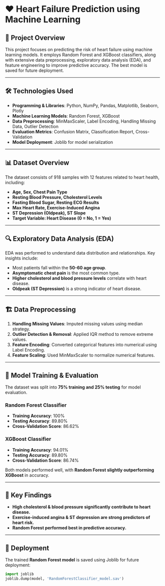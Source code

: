 # ❤️ Heart Failure Prediction using Machine Learning

## 📌 Project Overview
This project focuses on predicting the risk of heart failure using machine learning models. It employs Random Forest and XGBoost classifiers, along with extensive data preprocessing, exploratory data analysis (EDA), and feature engineering to improve predictive accuracy. The best model is saved for future deployment.

---

## 🛠️ Technologies Used
- **Programming & Libraries**: Python, NumPy, Pandas, Matplotlib, Seaborn, Plotly
- **Machine Learning Models**: Random Forest, XGBoost
- **Data Preprocessing**: MinMaxScaler, Label Encoding, Handling Missing Data, Outlier Detection
- **Evaluation Metrics**: Confusion Matrix, Classification Report, Cross-Validation
- **Model Deployment**: Joblib for model serialization

---

## 📊 Dataset Overview
The dataset consists of 918 samples with 12 features related to heart health, including:
- **Age, Sex, Chest Pain Type**
- **Resting Blood Pressure, Cholesterol Levels**
- **Fasting Blood Sugar, Resting ECG Results**
- **Max Heart Rate, Exercise-Induced Angina**
- **ST Depression (Oldpeak), ST Slope**
- **Target Variable: Heart Disease (0 = No, 1 = Yes)**

---

## 🔍 Exploratory Data Analysis (EDA)
EDA was performed to understand data distribution and relationships. Key insights include:
- Most patients fall within the **50-60 age group**.
- **Asymptomatic chest pain** is the most common type.
- **Higher cholesterol and blood pressure levels** correlate with heart disease.
- **Oldpeak (ST Depression)** is a strong indicator of heart disease.

---

## 🏗️ Data Preprocessing
1. **Handling Missing Values**: Imputed missing values using median strategy.
2. **Outlier Detection & Removal**: Applied IQR method to remove extreme values.
3. **Feature Encoding**: Converted categorical features into numerical using Label Encoding.
4. **Feature Scaling**: Used MinMaxScaler to normalize numerical features.

---

## 🤖 Model Training & Evaluation
The dataset was split into **75% training and 25% testing** for model evaluation.

### **Random Forest Classifier**
- **Training Accuracy**: 100%
- **Testing Accuracy**: 89.80%
- **Cross-Validation Score**: 86.62%

### **XGBoost Classifier**
- **Training Accuracy**: 94.01%
- **Testing Accuracy**: 89.80%
- **Cross-Validation Score**: 86.74%

Both models performed well, with **Random Forest slightly outperforming XGBoost** in accuracy.

---

## 🎯 Key Findings
- **High cholesterol & blood pressure significantly contribute to heart disease.**
- **Exercise-induced angina & ST depression are strong predictors of heart risk.**
- **Random Forest performed best in predictive accuracy.**

---

## 🚀 Deployment
The trained **Random Forest model** is saved using Joblib for future deployment:
```python
import joblib
joblib.dump(model, 'RandomForestClassifier_model.sav')
